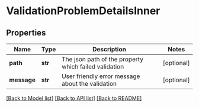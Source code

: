 # ValidationProblemDetailsInner

## Properties
Name | Type | Description | Notes
------------ | ------------- | ------------- | -------------
**path** | **str** | The json path of the property which failed validation | [optional] 
**message** | **str** | User friendly error message about the validation | [optional] 

[[Back to Model list]](../README.md#documentation-for-models) [[Back to API list]](../README.md#documentation-for-api-endpoints) [[Back to README]](../README.md)

